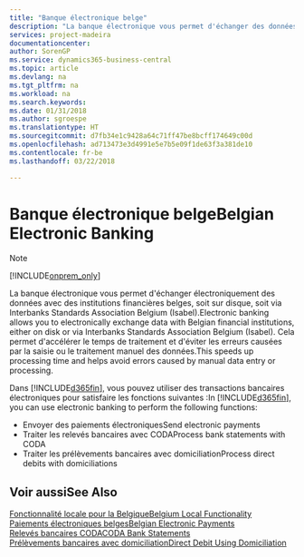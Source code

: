 ```yaml
---
title: "Banque électronique belge"
description: "La banque électronique vous permet d'échanger des données par voie électronique avec des institutions financières belges. Les données peuvent être échangées sur disquette, par un modem ou via Isabel (Interbanks Standards Association Belgium). Vous profitez ainsi d'un traitement plus rapide et évitez les erreurs causées par le traitement ou la saisie manuels des données."
services: project-madeira
documentationcenter: 
author: SorenGP
ms.service: dynamics365-business-central
ms.topic: article
ms.devlang: na
ms.tgt_pltfrm: na
ms.workload: na
ms.search.keywords: 
ms.date: 01/31/2018
ms.author: sgroespe
ms.translationtype: HT
ms.sourcegitcommit: d7fb34e1c9428a64c71ff47be8bcff174649c00d
ms.openlocfilehash: ad713473e3d4991e5e7b5e09f1de63f3a381de10
ms.contentlocale: fr-be
ms.lasthandoff: 03/22/2018

---
```

# <a name="belgian-electronic-banking"></a><span data-ttu-id="fa15f-105">Banque électronique belge</span><span class="sxs-lookup"><span data-stu-id="fa15f-105">Belgian Electronic Banking</span></span>
> [!Note]
> [!INCLUDE[onprem_only](../../includes/onprem_only_md.md)]

<span data-ttu-id="fa15f-106">La banque électronique vous permet d'échanger électroniquement des données avec des institutions financières belges, soit sur disque, soit via Interbanks Standards Association Belgium (Isabel).</span><span class="sxs-lookup"><span data-stu-id="fa15f-106">Electronic banking allows you to electronically exchange data with Belgian financial institutions, either on disk or via Interbanks Standards Association Belgium (Isabel).</span></span> <span data-ttu-id="fa15f-107">Cela permet d'accélérer le temps de traitement et d'éviter les erreurs causées par la saisie ou le traitement manuel des données.</span><span class="sxs-lookup"><span data-stu-id="fa15f-107">This speeds up processing time and helps avoid errors caused by manual data entry or processing.</span></span>  

<span data-ttu-id="fa15f-108">Dans [!INCLUDE[d365fin](../../includes/d365fin_md.md)], vous pouvez utiliser des transactions bancaires électroniques pour satisfaire les fonctions suivantes :</span><span class="sxs-lookup"><span data-stu-id="fa15f-108">In [!INCLUDE[d365fin](../../includes/d365fin_md.md)], you can use electronic banking to perform the following functions:</span></span>  

- <span data-ttu-id="fa15f-109">Envoyer des paiements électroniques</span><span class="sxs-lookup"><span data-stu-id="fa15f-109">Send electronic payments</span></span>  
- <span data-ttu-id="fa15f-110">Traiter les relevés bancaires avec CODA</span><span class="sxs-lookup"><span data-stu-id="fa15f-110">Process bank statements with CODA</span></span>  
- <span data-ttu-id="fa15f-111">Traiter les prélèvements bancaires avec domiciliation</span><span class="sxs-lookup"><span data-stu-id="fa15f-111">Process direct debits with domiciliations</span></span>  

## <a name="see-also"></a><span data-ttu-id="fa15f-112">Voir aussi</span><span class="sxs-lookup"><span data-stu-id="fa15f-112">See Also</span></span>  
[<span data-ttu-id="fa15f-113">Fonctionnalité locale pour la Belgique</span><span class="sxs-lookup"><span data-stu-id="fa15f-113">Belgium Local Functionality</span></span>](belgium-local-functionality.md)  
[<span data-ttu-id="fa15f-114">Paiements électroniques belges</span><span class="sxs-lookup"><span data-stu-id="fa15f-114">Belgian Electronic Payments</span></span>](belgian-electronic-payments.md)  
[<span data-ttu-id="fa15f-115">Relevés bancaires CODA</span><span class="sxs-lookup"><span data-stu-id="fa15f-115">CODA Bank Statements</span></span>](coda-bank-statements.md)  
[<span data-ttu-id="fa15f-116">Prélèvements bancaires avec domiciliation</span><span class="sxs-lookup"><span data-stu-id="fa15f-116">Direct Debit Using Domiciliation</span></span>](direct-debit-using-domiciliation.md)

